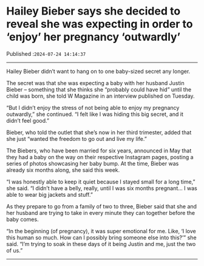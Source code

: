 # Hailey Bieber says she decided to reveal she was expecting in order to ‘enjoy’ her pregnancy ‘outwardly’

Published :`2024-07-24 14:14:37`

---

Hailey Bieber didn’t want to hang on to one baby-sized secret any longer.

The secret was that she was expecting a baby with her husband Justin Bieber – something that she thinks she “probably could have hid” until the child was born, she told W Magazine in an interview published on Tuesday.

“But I didn’t enjoy the stress of not being able to enjoy my pregnancy outwardly,” she continued. “I felt like I was hiding this big secret, and it didn’t feel good.”

Bieber, who told the outlet that she’s now in her third trimester, added that she just “wanted the freedom to go out and live my life.”

The Biebers, who have been married for six years, announced in May that they had a baby on the way on their respective Instagram pages, posting a series of photos showcasing her baby bump. At the time, Bieber was already six months along, she said this week.

“I was honestly able to keep it quiet because I stayed small for a long time,” she said. “I didn’t have a belly, really, until I was six months pregnant… I was able to wear big jackets and stuff.”

As they prepare to go from a family of two to three, Bieber said that she and her husband are trying to take in every minute they can together before the baby comes.

“In the beginning (of pregnancy), it was super emotional for me. Like, ‘I love this human so much. How can I possibly bring someone else into this?’” she said. “I’m trying to soak in these days of it being Justin and me, just the two of us.”

---

